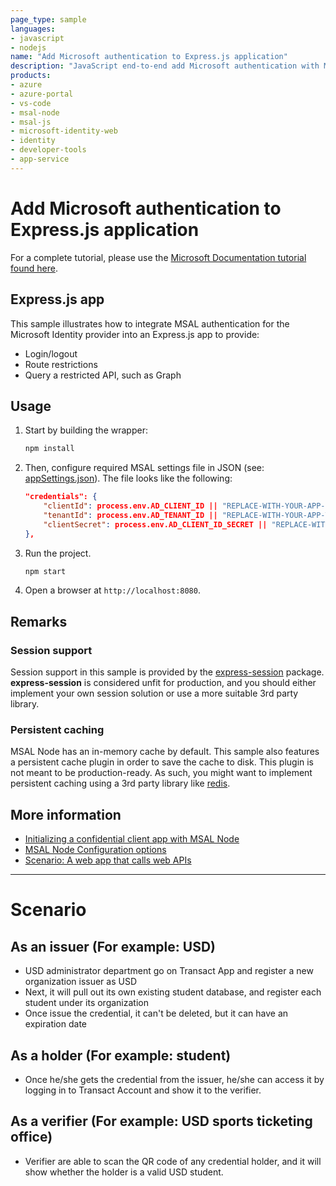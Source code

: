 ```yaml
---
page_type: sample
languages:
- javascript
- nodejs
name: "Add Microsoft authentication to Express.js application"
description: "JavaScript end-to-end add Microsoft authentication with MSAL to Express.js application"
products:
- azure
- azure-portal
- vs-code
- msal-node
- msal-js
- microsoft-identity-web
- identity
- developer-tools
- app-service
---
```

# Add Microsoft authentication to Express.js application

For a complete tutorial, please use the [Microsoft Documentation tutorial found here]().

## Express.js app

This sample illustrates how to integrate MSAL authentication for the Microsoft Identity provider into an Express.js app to provide:
* Login/logout
* Route restrictions
* Query a restricted API, such as Graph

## Usage

1. Start by building the wrapper:

    ```bash
    npm install
    ```

2. Then, configure required MSAL settings file in JSON (see: [appSettings.json](./TestApp/appSettings.json)). The file looks like the following:

    ```JSON
    "credentials": {
        "clientId": process.env.AD_CLIENT_ID || "REPLACE-WITH-YOUR-APP-CLIENT-ID",
        "tenantId": process.env.AD_TENANT_ID || "REPLACE-WITH-YOUR-APP-TENANT-ID",
        "clientSecret": process.env.AD_CLIENT_ID_SECRET || "REPLACE-WITH-YOUR-APP-CLIENT-ID-SECRET"
    },
    ```

3. Run the project. 

    ```bash
    npm start
    ```

8. Open a browser at `http://localhost:8080`.

## Remarks

### Session support

Session support in this sample is provided by the [express-session](https://www.npmjs.com/package/express-session) package. **express-session** is considered unfit for production, and you should either implement your own session solution or use a more suitable 3rd party library.

### Persistent caching

MSAL Node has an in-memory cache by default. This sample also features a persistent cache plugin in order to save the cache to disk. This plugin is not meant to be production-ready. As such, you might want to implement persistent caching using a 3rd party library like [redis](https://redis.io/).

## More information

* [Initializing a confidential client app with MSAL Node](https://github.com/AzureAD/microsoft-authentication-library-for-js/blob/dev/lib/msal-node/docs/initialize-confidential-client-application.md)
* [MSAL Node Configuration options](https://github.com/AzureAD/microsoft-authentication-library-for-js/blob/dev/lib/msal-node/docs/configuration.md)
* [Scenario: A web app that calls web APIs](https://docs.microsoft.com/azure/active-directory/develop/scenario-web-app-call-api-overview)

---

# Scenario 

## As an issuer (For example: USD) 

- USD administrator department go on Transact App and register a new organization issuer as USD 
- Next, it will pull out its own existing student database, and register each student under its organization 
- Once issue the credential, it can't be deleted, but it can have an expiration date 

## As a holder (For example: student) 

- Once he/she gets the credential from the issuer, he/she can access it by logging in to Transact Account and show it to the verifier. 

## As a verifier (For example: USD sports ticketing office) 

- Verifier are able to scan the QR code of any credential holder, and it will show whether the holder is a valid USD student. 

